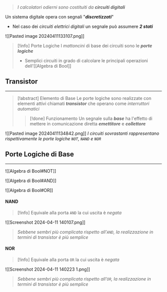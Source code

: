 >*I calcolatori odierni sono costituiti da* ***circuiti digitali***

Un sistema digitale opera con segnali "***discretizzati***" 
- Nel caso dei *circuiti elettrici digitali* un segnale può assumere ***2 stati***

![[Pasted image 20240411133107.png]]

>[!info] Porte Logiche
>I *mattoncini* di base dei circuiti sono le ***porte logiche***
>- Semplici circuiti in grado di calcolare le principali operazioni dell'[[Algebra di Bool]]
## Transistor
---
>[!abstract] Elemento di Base
>Le porte logiche sono realizzate con elementi attivi chiamati ***transistor*** che operano come *interruttori automatici*
>>[!done] Funzionamento
>>Un segnale sulla ***base*** ha l'effetto di mettere in comunicazione diretta ***emettitore*** e ***collettore***

![[Pasted image 20240411134842.png]]
*I circuiti sovrastanti rappresentano rispettivamente le porte logiche `NOT`, `NAND` e `NOR`*

## Porte Logiche di Base
---
![[Algebra di Bool#NOT]]

![[Algebra di Bool#AND]]

![[Algebra di Bool#OR]]

#### NAND
>[!info] Equivale alla porta `AND` la cui uscita è *negata*

![[Screenshot 2024-04-11 140107.png]]
>*Sebbene sembri più complicata rispetto all'`AND`, la realizzazione in termini di transistor è più semplice*
#### NOR
>[!info] Equivale alla porta `OR` la cui uscita è *negata*

![[Screenshot 2024-04-11 140223 1.png]]
>*Sebbene sembri più complicata rispetto all'`OR`, la realizzazione in termini di transistor è più semplice*


